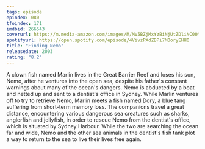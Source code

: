 ```yaml
---
tags: episode
epindex: 080
tfoindex: 171
imdbid: 266543
coverurl: https://m.media-amazon.com/images/M/MV5BZjMxYzBiNjUtZDliNC00MDAyLTg3N2QtOWNjNmNhZGQzNDg5XkEyXkFqcGdeQXVyNjE2MjQwNjc@._V1_SY300_CR1,0,202,300_.jpg
spotifyurl: https://open.spotify.com/episode/4VivzPXdZBPi7M0oryEHH0
title: "Finding Nemo"
releasedate: 2003
rating: "8.2"
---
```


A clown fish named Marlin lives in the Great Barrier Reef and loses his son, Nemo, after he ventures into the open sea, despite his father's constant warnings about many of the ocean's dangers. Nemo is abducted by a boat and netted up and sent to a dentist's office in Sydney. While Marlin ventures off to try to retrieve Nemo, Marlin meets a fish named Dory, a blue tang suffering from short-term memory loss. The companions travel a great distance, encountering various dangerous sea creatures such as sharks, anglerfish and jellyfish, in order to rescue Nemo from the dentist's office, which is situated by Sydney Harbour. While the two are searching the ocean far and wide, Nemo and the other sea animals in the dentist's fish tank plot a way to return to the sea to live their lives free again.